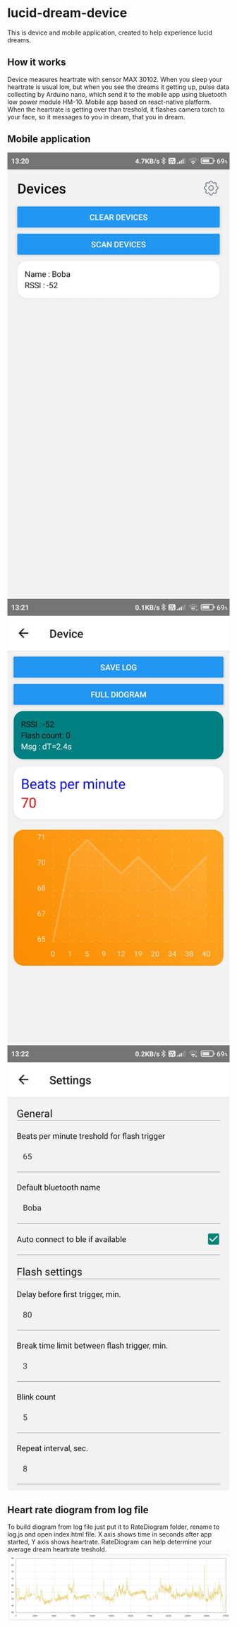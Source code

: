 # lucid-dream-device
This is device and mobile application, created to help experience lucid dreams.

## How it works
Device measures heartrate with sensor MAX 30102. When you sleep your heartrate is usual low, but when you see the dreams it getting up, pulse data collecting by Arduino nano, which send it to the mobile app using bluetooth low power module HM-10. Mobile app based on react-native platform. When the heartrate is getting over than treshold, it flashes camera torch to your face, so it messages to you in dream, that you in dream.

## Mobile application
![start screen](https://github.com/seag86/lucid-dream-device/blob/main/images/Screenshot_1.jpg) ![start screen](https://github.com/seag86/lucid-dream-device/blob/main/images/Screenshot_2.jpg) ![start screen](https://github.com/seag86/lucid-dream-device/blob/main/images/Screenshot_3.jpg)

## Heart rate diogram from log file
To build diogram from log file just put it to RateDiogram folder, rename to log.js and open index.html file. X axis shows time in seconds after app started, Y axis shows heartrate. RateDiogram can help determine your average dream heartrate treshold.
![RateDiogram script](https://github.com/seag86/lucid-dream-device/blob/main/RateDiogram/example_diogram.jpg)
